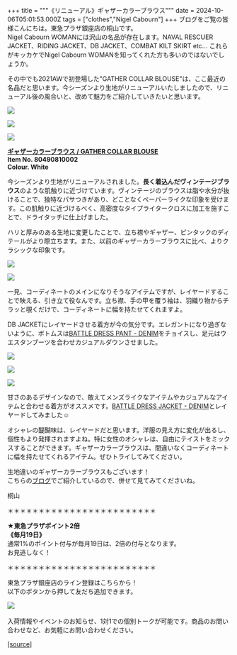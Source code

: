 +++
title = """《リニューアル》ギャザーカラーブラウス"""
date = 2024-10-06T05:01:53.000Z
tags = ["clothes","Nigel Cabourn"]
+++
ブログをご覧の皆様こんにちは。東急プラザ銀座店の桐山です。  
Nigel Cabourn WOMANには沢山の名品が存在します。NAVAL RESCUER JACKET、RIDING JACKET、DB JACKET、COMBAT KILT SKIRT etc... これらがキッカケでNigel Cabourn WOMANを知ってくれた方も多いのではないでしょうか。  
  
その中でも2021AWで初登場した"GATHER COLLAR BLOUSE"は、ここ最近の名品だと思います。今シーズンより生地がリニューアルいたしましたので、リニューアル後の風合いと、改めて魅力をご紹介していきたいと思います。

![](https://cdn.shopify.com/s/files/1/0094/9295/5196/files/IMG_9584_f28ad50f-ac14-4f6a-99d8-065d38437cba_480x480.jpg?v=1728180267)

![](https://cdn.shopify.com/s/files/1/0094/9295/5196/files/IMG_9588_480x480.jpg?v=1728180274)

![](https://cdn.shopify.com/s/files/1/0094/9295/5196/files/IMG_9591_480x480.jpg?v=1728180274)

**[ギャザーカラーブラウス / GATHER COLLAR BLOUSE](https://cabourn.jp/products/80490810002)  
Item No. 80490810002**  
**Colour. White**

今シーズンより生地がリニューアルされました。**長く着込んだヴィンテージブラウス**のような肌触りに近づけています。ヴィンテージのブラウスは脂や水分が抜けることで、独特なパサつきがあり、どことなくペーパーライクな印象を受けます。この肌触りに近づけるべく、高密度なタイプライタークロスに加工を施すことで、ドライタッチに仕上げました。  
  
ハリと厚みのある生地に変更したことで、立ち襟やギャザー、ピンタックのディテールがより際立ちます。また、以前のギャザーカラーブラウスに比べ、よりクラシックな印象です。  

![](https://cdn.shopify.com/s/files/1/0094/9295/5196/files/IMG_8592_0fa794b7-0f74-4090-a344-6c2315267280_480x480.jpg?v=1728114129)

![](https://cdn.shopify.com/s/files/1/0094/9295/5196/files/IMG_8617_aaa5a029-6f34-4f1b-adf1-08bdbdb5103e_480x480.jpg?v=1728114081)

一見、コーディネートのメインになりそうなアイテムですが、レイヤードすることで映える、引き立て役なんです。立ち襟、手の甲を覆う袖は、羽織り物からチラッと覗くだけで、コーディネートに幅を持たせてくれますよ。

DB JACKETにレイヤードさせる着方が今の気分です。エレガントになり過ぎないように、ボトムスは[BATTLE DRESS PANT - DENIM](https://cabourn.jp/products/80490850000)をチョイスし、足元はウエスタンブーツを合わせカジュアルダウンさせました。

![](https://cdn.shopify.com/s/files/1/0094/9295/5196/files/IMG_9505_480x480.jpg?v=1728113035)

![](https://cdn.shopify.com/s/files/1/0094/9295/5196/files/IMG_9568_480x480.jpg?v=1728113035)

![](https://cdn.shopify.com/s/files/1/0094/9295/5196/files/IMG_9564_480x480.jpg?v=1728113035)

甘さのあるデザインなので、敢えてメンズライクなアイテムやカジュアルなアイテムと合わせる着方がオススメです。[BATTLE DRESS JACKET - DENIM](https://cabourn.jp/products/80490830000)とレイヤードしてみました☺︎  
  
オシャレの醍醐味は、レイヤードだと思います。洋服の見え方に変化が出るし、個性もより発揮されますよね。特に女性のオシャレは、自由にテイストをミックスすることができます。ギャザーカラーブラウスは、間違いなくコーディネートに幅を持たせてくれるアイテム。ぜひトライしてみてください。  
  
生地違いのギャザーカラーブラウスもございます！  
こちらの[ブログ](https://cabourn.jp/blogs/shop-info/nakameguro20240910)でご紹介しているので、併せて見てみてくださいね。

桐山

＊＊＊＊＊＊＊＊＊＊＊＊＊＊＊＊＊＊＊＊＊＊＊＊  
  
**★東急プラザポイント2倍  
《毎月19日》**  
通常1%のポイント付与が毎月19日は、2倍の付与となります。  
お見逃しなく！  
  
＊＊＊＊＊＊＊＊＊＊＊＊＊＊＊＊＊＊＊＊＊＊＊＊

東急プラザ銀座店のライン登録はこちらから！  
以下のボタンから押して友だち追加できます。 

[![](https://scdn.line-apps.com/n/line_add_friends/btn/ja.png)](https://lin.ee/BYB8FHk) 

入荷情報やイベントのお知らせ、1対1での個別トークが可能です。商品のお問い合わせなど、お気軽にお問い合わせください。

[[source]](https://cabourn.jp/blogs/shop-info/tokyuplazaginza20241006)
